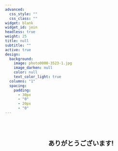 ```yaml
---
advanced:
  css_style: ""
  css_class: ""
widget: blank
widget_id: join
headless: true
weight: 25
title: null
subtitle: ""
active: true
design:
  background:
    image: photo0000-3523-1.jpg
    image_darken: null
    color: null
    text_color_light: true
  columns: "1"
  spacing:
    padding:
      - 30px
      - "0"
      - 20px
      - "0"
---
```

<br />
<br />
<h2 align=center>ありがとうございます!<h2 />

<br />
<br />
